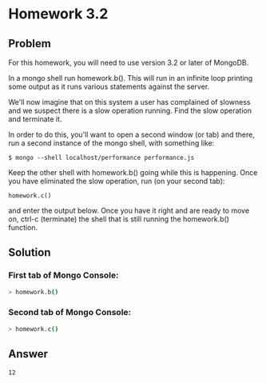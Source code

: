 # Homework 3.2

## Problem

For this homework, you will need to use version 3.2 or later of MongoDB.

In a mongo shell run homework.b(). This will run in an infinite loop printing some output as it runs various statements against the server.

We'll now imagine that on this system a user has complained of slowness and we suspect there is a slow operation running. Find the slow operation and terminate it.

In order to do this, you'll want to open a second window (or tab) and there, run a second instance of the mongo shell, with something like:
```
$ mongo --shell localhost/performance performance.js
```
Keep the other shell with homework.b() going while this is happening. Once you have eliminated the slow operation, run (on your second tab):
```
homework.c()
```
and enter the output below. Once you have it right and are ready to move on, ctrl-c (terminate) the shell that is still running the homework.b() function.

## Solution

### First tab of Mongo Console:
```sh
> homework.b()
```

### Second tab of Mongo Console:
```sh
> homework.c()
```

## Answer
```
12
```